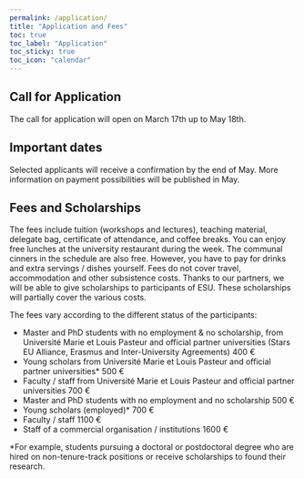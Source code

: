 ```yaml
---
permalink: /application/
title: "Application and Fees"
toc: true
toc_label: "Application"
toc_sticky: true
toc_icon: "calendar"
---
```

## Call for Application
The call for application will open on March 17th up to May 18th. 

## Important dates
Selected applicants will receive a confirmation by the end of May.
More information on payment possibilities will be published in May.

## Fees and Scholarships
The fees include tuition (workshops and lectures), teaching material, delegate bag, certificate of attendance, and coffee breaks. You can enjoy free lunches at the university restaurant during the week. The communal cinners in the schedule are also free. However, you have to pay for drinks and extra servings / dishes yourself.
Fees do not cover travel, accommodation and other subsistence costs.
Thanks to our partners, we will be able to give scholarships to participants of ESU. These scholarships will partially cover the various costs. 

The fees vary according to the different status of the participants:
- Master and PhD students with no employment & no scholarship, from Université Marie et Louis Pasteur and official partner universities (Stars EU Alliance, Erasmus and Inter-University Agreements)	400 €
- Young scholars from Université Marie et Louis Pasteur and official partner universities*	500 €
- Faculty / staff from Université Marie et Louis Pasteur and official partner universities	700 €
- Master and PhD students with no employment and no scholarship	500 €
- Young scholars (employed)*	700 €
- Faculty / staff	1100 €
- Staff of a commercial organisation / institutions	1600 €

*For example, students pursuing a doctoral or postdoctoral degree who are hired on non-tenure-track positions or receive scholarships to found their research.	
